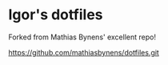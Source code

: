 # Igor's dotfiles

Forked from Mathias Bynens' excellent repo!

https://github.com/mathiasbynens/dotfiles.git

